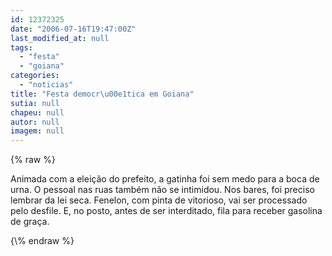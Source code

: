 ```yaml
---
id: 12372325
date: "2006-07-16T19:47:00Z"
last_modified_at: null
tags:
  - "festa"
  - "goiana"
categories:
  - "noticias"
title: "Festa democr\u00e1tica em Goiana"
sutia: null
chapeu: null
autor: null
imagem: null
---
```

{\% raw %}
<p>Animada com a eleição do prefeito, a gatinha foi sem medo para a boca de urna. O pessoal nas ruas também não se intimidou. Nos bares, foi preciso lembrar da lei seca. Fenelon, com pinta de vitorioso, vai ser processado pelo desfile. E, no posto, antes de ser interditado, fila para receber gasolina de graça. </p>
{\% endraw %}